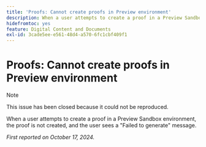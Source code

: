 ```yaml
---
title: 'Proofs: Cannot create proofs in Preview environment'
description: When a user attempts to create a proof in a Preview Sandbox environment, the proof is not created, and the user sees a Failed to generate message.
hidefromtoc: yes
feature: Digital Content and Documents
exl-id: 3cade5ee-e561-48d4-a570-6fc1cbf409f1
---
```

# Proofs: Cannot create proofs in Preview environment

>[!NOTE]
>
>This issue has been closed because it could not be reproduced.

When a user attempts to create a proof in a Preview Sandbox environment, the proof is not created, and the user sees a "Failed to generate" message.

_First reported on October 17, 2024._
